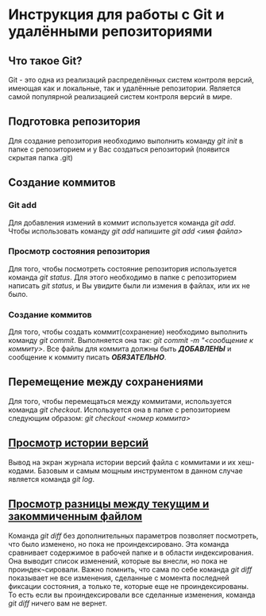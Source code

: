 # Инструкция для работы с Git и удалёнными репозиториями

## Что такое Git?
Git - это одна из реализаций распределённых систем контроля версий, имеющая как и локальные, так и удалённые репозитории. Является самой популярной реализацией систем контроля версий в мире.

## Подготовка репозитория
Для создание репозитория необходимо выполнить команду *git init* в папке с репозиторием и у Вас создаться репозиторий (появится скрытая папка .git)

## Создание коммитов

### Git add
Для добавления измений в коммит используется команда *git add*. Чтобы использовать команду *git add* напишите *git add <имя файла>*

### Просмотр состояния репозитория
Для того, чтобы посмотреть состояние репозитория используется команда *git status*. Для этого необходимо в папке с репозиторием написать *git status*, и Вы увидите были ли измения в файлах, или их не было.

### Создание коммитов
Для того, чтобы создать коммит(сохранение) необходимо выполнить команду *git commit*. Выполняется она так: *git commit -m "<сообщение к коммиту>*. Все файлы для коммита должны быть ***ДОБАВЛЕНЫ*** и сообщение к коммиту писать ***ОБЯЗАТЕЛЬНО***.

## Перемещение между сохранениями
Для того, чтобы перемещаться между коммитами, используется команда *git checkout*. Используется она в папке с репозиторием следующим образом: *git checkout <номер коммита>*

## <u>Просмотр истории версий</u>

Вывод на экран журнала истории версий файла с коммитами и их хеш-кодами.  Базовым и самым мощным инструментом в данном случае является команда *git log*.

## <u>Просмотр разницы между текущим и закоммиченным файлом </u>

Команда *git diff* без дополнительных параметров позволяет посмотреть, что было изменено, но пока не проиндексировано.
Эта команда сравнивает содержимое в рабочей папке и в области индексирования. Она выводит список изменений, которые вы внесли, но пока не проиндек¬сировали.
Важно помнить, что сама по себе команда *git diff* показывает не все изменения, сделанные с момента последней фиксации состояния, а только те, которые еще не проиндексированы. То есть если вы проиндексировали все сделанные изменения, команда *git diff* ничего вам не вернет.


